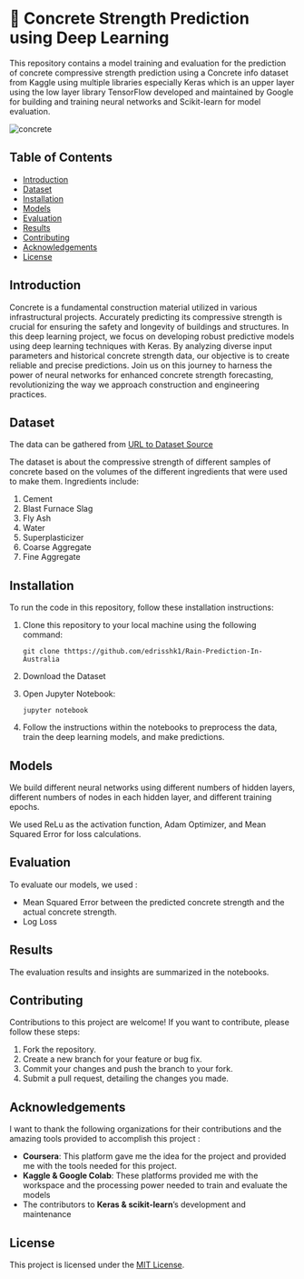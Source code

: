# 🧱 Concrete Strength Prediction using Deep Learning

This repository contains a model training and evaluation for the prediction of concrete compressive strength prediction using a Concrete info dataset from Kaggle using multiple libraries especially Keras which is an upper layer using the low layer library TensorFlow developed and maintained by Google for building and training neural networks and Scikit-learn for model evaluation.

![concrete](https://github.com/edrisshk1/Concrete-Strength-Prediction-using-Deep-Learning/assets/122979130/eda3aba5-7a3d-4a1e-952a-2454f2a96277)

## Table of Contents

- [Introduction](#introduction)
- [Dataset](#dataset)
- [Installation](#installation)
- [Models](#models)
- [Evaluation](#evaluation)
- [Results](#results)
- [Contributing](#contributing)
- [Acknowledgements](#acknowledgements)
- [License](#license)

## Introduction

Concrete is a fundamental construction material utilized in various infrastructural projects. Accurately predicting its compressive strength is crucial for ensuring the safety and longevity of buildings and structures. In this deep learning project, we focus on developing robust predictive models using deep learning techniques with Keras. By analyzing diverse input parameters and historical concrete strength data, our objective is to create reliable and precise predictions. Join us on this journey to harness the power of neural networks for enhanced concrete strength forecasting, revolutionizing the way we approach construction and engineering practices.

## Dataset

The data can be gathered from [URL to Dataset Source](http://www.bom.gov.au/climate/dwo/.)

The dataset is about the compressive strength of different samples of concrete based on the volumes of the different ingredients that were used to make them. Ingredients include:

1. Cement
2. Blast Furnace Slag
3. Fly Ash
4. Water
5. Superplasticizer
6. Coarse Aggregate
7. Fine Aggregate

## Installation

To run the code in this repository, follow these installation instructions:

1. Clone this repository to your local machine using the following command:

   ```
   git clone thttps://github.com/edrisshk1/Rain-Prediction-In-Australia
   ```
2. Download the Dataset
3. Open Jupyter Notebook:

   ```
   jupyter notebook
   ```
4. Follow the instructions within the notebooks to preprocess the data, train the deep learning models, and make predictions.

## Models

We build different neural networks using different numbers of hidden layers, different numbers of nodes in each hidden layer, and different training epochs.

We used ReLu as the activation function, Adam Optimizer, and Mean Squared Error for loss calculations.

## Evaluation

To evaluate our models, we used :

- Mean Squared Error between the predicted concrete strength and the actual concrete strength.
- Log Loss

## Results

The evaluation results and insights are summarized in the notebooks. 

## Contributing

Contributions to this project are welcome! If you want to contribute, please follow these steps:

1. Fork the repository.
2. Create a new branch for your feature or bug fix.
3. Commit your changes and push the branch to your fork.
4. Submit a pull request, detailing the changes you made.

## Acknowledgements

I want to thank the following organizations for their contributions and the amazing tools provided to accomplish this project :
- **Coursera**: This platform gave me the idea for the project and provided me with the tools needed for this project.
- **Kaggle & Google Colab**: These platforms provided me with the workspace and the processing power needed to train and evaluate the models
- The contributors to **Keras & scikit-learn**’s development and maintenance

## License

This project is licensed under the [MIT License](LICENSE).

